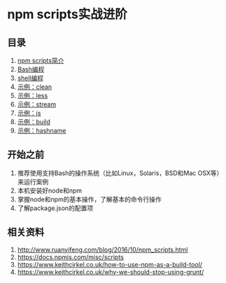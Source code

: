# npm scripts实战进阶

## 目录
1. [npm scripts简介](tree/master/1.intro)
2. [Bash编程](tree/master/2.Bash)
3. [shell编程](tree/master/3.shell)
4. [示例：clean](tree/master/4.clean)
5. [示例：less](tree/master/5.less)
6. [示例：stream](tree/master/6.stream)
7. [示例：js](tree/master/7.js)
8. [示例：build](tree/master/8.build)
9. [示例：hashname](tree/master/9.hashname)

## 开始之前

1. 推荐使用支持Bash的操作系统（比如Linux，Solaris，BSD和Mac OSX等）来运行案例
2. 本机安装好node和npm
3. 掌握node和npm的基本操作，了解基本的命令行操作
4. 了解package.json的配置项

## 相关资料

1. http://www.ruanyifeng.com/blog/2016/10/npm_scripts.html
2. https://docs.npmjs.com/misc/scripts
3. https://www.keithcirkel.co.uk/how-to-use-npm-as-a-build-tool/
4. https://www.keithcirkel.co.uk/why-we-should-stop-using-grunt/